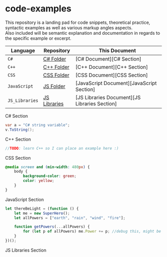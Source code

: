 # code-examples
This repository is a landing pad for code snippets, theoretical practice, 
syntactic examples as well as various markup angles aspects.  
Also included will be semantic explanation and documentation in regards to the specific example or excerpt.

| Language      | Repository                      | This Document                                 |
|---------------|---------------------------------|-----------------------------------------------|
|`C#`           | [C# Folder](../tree/master/code-examples/C%23)   | [C# Document][C# Section]         |
|`C++`          | [C++ Folder](../code-examples/C++)            | [C++ Document][C++ Section]                   |
|`CSS`          | [CSS Folder](../code-examples/CSS)            | [CSS Document][CSS Section]                   |
|`JavaScript`   | [JS Folder](../code-examples/JavaScript)      | [JavaScript Document][JavaScript Section]     |
|`JS_Libraries` | [JS Libraries](../code-examples/JS_Libraries) | [JS Libraries Document][JS Libraries Section] |

C# Section
```csharp
var a = "C# string variable";
v.ToString();
```

C++ Section
```c
//TODO: learn C++ so I can place an example here :)
```
CSS Section
```css
@media screen and (min-width: 480px) {
    body {
        background-color: green;
        color: yellow;
    }
}
```
JavaScript Section
```javascript
let thereBeLight = (function () {
    let me = new SuperHero();
    let allPowers = ["earth", "rain", "wind", "fire"];

    function getPowers(...allPowers) {
        for (let p of allPowers) me.Power += p; //debug this, might be out of scope
    }
})();
```
JS Libraries Section

